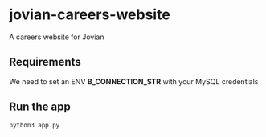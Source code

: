 # jovian-careers-website

A careers website for Jovian

## Requirements

We need to set an ENV **B_CONNECTION_STR** with your MySQL credentials

## Run the app

`python3 app.py`

